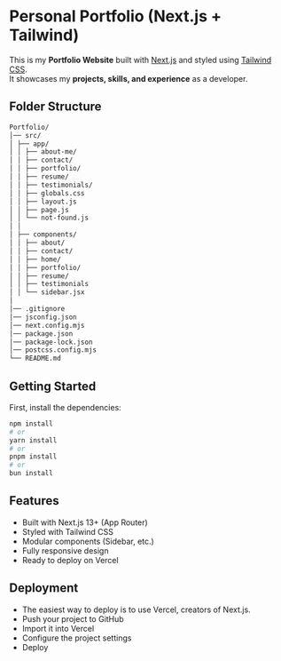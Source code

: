 # Personal Portfolio (Next.js + Tailwind)

This is my **Portfolio Website** built with [Next.js](https://nextjs.org) and styled using [Tailwind CSS](https://tailwindcss.com).  
It showcases my **projects, skills, and experience** as a developer.

## Folder Structure

```bash
Portfolio/
│── src/
│ ├── app/
│ │ ├── about-me/
│ │ ├── contact/
│ │ ├── portfolio/
│ │ ├── resume/
│ │ ├── testimonials/
│ │ ├── globals.css
│ │ ├── layout.js
│ │ ├── page.js
│ │ └── not-found.js
│ │
│ ├── components/
│ │ ├── about/
│ │ ├── contact/
│ │ ├── home/
│ │ ├── portfolio/
│ │ ├── resume/
│ │ ├── testimonials
│ │ └── sidebar.jsx
│
│── .gitignore
│── jsconfig.json
│── next.config.mjs
│── package.json
│── package-lock.json
│── postcss.config.mjs
└── README.md
```

## Getting Started

First, install the dependencies:

```bash
npm install
# or
yarn install
# or
pnpm install
# or
bun install
```

## Features

- Built with Next.js 13+ (App Router)
- Styled with Tailwind CSS
- Modular components (Sidebar, etc.)
- Fully responsive design
- Ready to deploy on Vercel

## Deployment

- The easiest way to deploy is to use Vercel, creators of Next.js.
- Push your project to GitHub
- Import it into Vercel
- Configure the project settings
- Deploy
